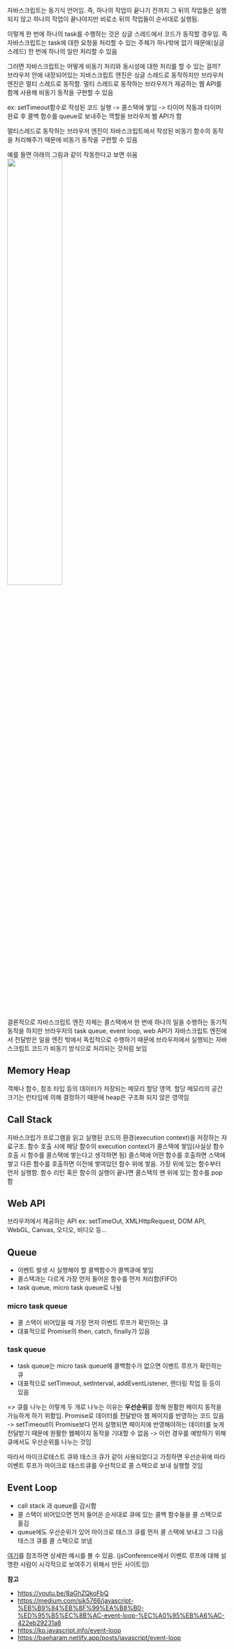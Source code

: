 자바스크립트는 동기식 언어임. 즉, 하나의 작업이 끝나기 전까지 그 뒤의 작업들은 실행되지 않고 하나의 작업이 끝나야지만 비로소 뒤의 작업들이 순서대로 실행됨.

이렇게 한 번에 하나의 task를 수행하는 것은 싱글 스레드에서 코드가 동작할 경우임.
즉 자바스크립트는 task에 대한 요청을 처리할 수 있는 주체가 하나밖에 없기 때문에(실글 스레드) 한 번에 하나의 일만 처리할 수 있음

그러면 자바스크립트는 어떻게 비동기 처리와 동시성에 대한 처리를 할 수 있는 걸까?
브라우저 안에 내장되어있는 자바스크립트 엔진은 싱글 스레드로 동작하지만 브라우저 엔진은 멀티 스레드로 동작함. 멀티 스레드로 동작하는 브라우저가 제공하는 웹 API를 함께 사용해 비동기 동작을 구현할 수 있음

ex: setTimeout함수로 작성된 코드 실행 -> 콜스택에 쌓임 -> 타이머 작동과 타이머 완료 후 콜백 함수를 queue로 보내주는 역할을 브라우저 웹 API가 함

멀티스레드로 동작하는 브라우저 엔진이 자바스크립트에서 작성된 비동기 함수의 동작을 처리해주기 때문에 비동기 동작을 구현할 수 있음

예를 들면 아래의 그림과 같이 작동한다고 보면 쉬움
<img src="https://baeharam.netlify.app/media/js/overview.png" width="50%" height="50%">

결론적으로 자바스크립트 엔진 자체는 콜스택에서 한 번에 하나의 일을 수행하는 동기적 동작을 하지만 브라우저의 task queue, event loop, web API가 자바스크립트 엔진에서 전달받은 일을 엔진 밖에서 독립적으로 수행하기 때문에 브라우저에서 실행되는 자바스크립트 코드가 비동기 방식으로 처리되는 것처럼 보임

## Memory Heap

객체나 함수, 참조 타입 등의 데이터가 저장되는 메모리 할당 영역.
할당 메모리의 공간 크기는 런타임에 의해 결정하기 때문에 heap은 구조화 되지 않은 영역임

## Call Stack

자바스크립가 프로그램을 읽고 실행된 코드의 환경(execution context)을 저장하는 자료구조. 함수 호출 시에 해당 함수의 execution context가 콜스택에 쌓임(사실상 함수 호출 시 함수를 콜스택에 쌓는다고 생각하면 됨)
콜스택에 어떤 함수를 호출하면 스택에 쌓고 다른 함수를 호출하면 이전에 쌓여있던 함수 위에 쌓음. 가장 위에 있는 함수부터 먼저 실행함.
함수 리턴 혹은 함수의 실행이 끝나면 콜스택의 맨 위에 있는 함수를 pop함

## Web API

브라우저에서 제공하는 API
ex: setTimeOut, XMLHttpRequest, DOM API, WebGL, Canvas, 오디오, 비디오 등...

## Queue

- 이벤트 발생 시 실행해야 할 콜백함수가 콜백큐에 쌓임
- 콜스택과는 다르게 가장 먼저 들어온 함수를 먼저 처리함(FIFO)
- task queue, micro task queue로 나뉨

### micro task queue

- 콜 스택이 비어있을 때 가장 먼저 이벤트 루프가 확인하는 큐
- 대표적으로 Promise의 then, catch, finally가 있음

### task queue

- task queue는 micro task queue에 콜백함수가 없으면 이벤트 루프가 확인하는 큐
- 대표적으로 setTimeout, setInterval, addEventListener, 렌더링 작업 등 등이 있음

=> 큐를 나누는 이렇게 두 개로 나누는 이유는 **우선순위**를 정해 원활한 페이지 동작을 가능하게 하기 위함임.
Promise로 데이터를 전달받아 웹 페이지를 반영하는 코드 있음 -> setTimeout이 Promise보다 먼저 실행되면 페이지에 반영해야하는 데이터를 늦게 전달받기 때문에 원활한 웹페이지 동작을 기대할 수 없음 -> 이런 경우를 예방하기 위해 큐에서도 우선순위를 나누는 것임

따라서 마이크로태스트 큐와 태스크 큐가 같이 사용되었다고 가정하면 우선순위에 따라 이벤트 루프가 마이크로 태스트큐를 우선적으로 콜 스택으로 보내 실행할 것임

## Event Loop

- call stack 과 queue를 감시함
- 콜 스택이 비어있으면 먼저 들어온 순서대로 큐에 있는 콜백 함수들을 콜 스택으로 옮김
- queue에도 우선순위가 있어 마이크로 태스크 큐를 먼저 콜 스택에 보내고 그 다음 태스크 큐를 콜 스택으로 보냄

[여기](http://latentflip.com/loupe/?code=JC5vbignYnV0dG9uJywgJ2NsaWNrJywgZnVuY3Rpb24gb25DbGljaygpIHsKICAgIHNldFRpbWVvdXQoZnVuY3Rpb24gdGltZXIoKSB7CiAgICAgICAgY29uc29sZS5sb2coJ1lvdSBjbGlja2VkIHRoZSBidXR0b24hJyk7ICAgIAogICAgfSwgMjAwMCk7Cn0pOwoKY29uc29sZS5sb2coIkhpISIpOwoKc2V0VGltZW91dChmdW5jdGlvbiB0aW1lb3V0KCkgewogICAgY29uc29sZS5sb2coIkNsaWNrIHRoZSBidXR0b24hIik7Cn0sIDUwMDApOwoKY29uc29sZS5sb2coIldlbGNvbWUgdG8gbG91cGUuIik7!!!PGJ1dHRvbj5DbGljayBtZSE8L2J1dHRvbj4%3D)를 참조하면 상세한 예시를 볼 수 있음. (jsConference에서 이벤트 루프에 대해 설명한 사람이 시각적으로 보여주기 위해서 만든 사이트임)

**참고**

- https://youtu.be/8aGhZQkoFbQ
- https://medium.com/sjk5766/javascript-%EB%B9%84%EB%8F%99%EA%B8%B0-%ED%95%B5%EC%8B%AC-event-loop-%EC%A0%95%EB%A6%AC-422eb29231a8
- https://ko.javascript.info/event-loop
- https://baeharam.netlify.app/posts/javascript/event-loop
